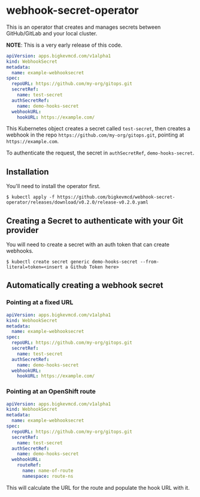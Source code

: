 # webhook-secret-operator

This is an operator that creates and manages secrets between GitHub/GitLab and your local cluster.

**NOTE**: This is a very early release of this code.

```yaml
apiVersion: apps.bigkevmcd.com/v1alpha1
kind: WebhookSecret
metadata:
  name: example-webhooksecret
spec:
  repoURL: https://github.com/my-org/gitops.git
  secretRef:
    name: test-secret
  authSecretRef:
    name: demo-hooks-secret
  webhookURL:
    hookURL: https://example.com/
```

This Kubernetes object creates a secret called `test-secret`, then creates a webhook in the repo `https://github.com/my-org/gitops.git`, pointing at `https://example.com`.

To authenticate the request, the secret in `authSecretRef`, `demo-hooks-secret`.

## Installation

You'll need to install the operator first.

```shell
$ kubectl apply -f https://github.com/bigkevmcd/webhook-secret-operator/releases/download/v0.2.0/release-v0.2.0.yaml
```

## Creating a Secret to authenticate with your Git provider

You will need to create a secret with an auth token that can create webhooks.

```shell
$ kubectl create secret generic demo-hooks-secret --from-literal=token=<insert a Github Token here>
```

## Automatically creating a webhook secret

### Pointing at a fixed URL

```yaml
apiVersion: apps.bigkevmcd.com/v1alpha1
kind: WebhookSecret
metadata:
  name: example-webhooksecret
spec:
  repoURL: https://github.com/my-org/gitops.git
  secretRef:
    name: test-secret
  authSecretRef:
    name: demo-hooks-secret
  webhookURL:
    hookURL: https://example.com/
```

### Pointing at an OpenShift route

```yaml
apiVersion: apps.bigkevmcd.com/v1alpha1
kind: WebhookSecret
metadata:
  name: example-webhooksecret
spec:
  repoURL: https://github.com/my-org/gitops.git
  secretRef:
    name: test-secret
  authSecretRef:
    name: demo-hooks-secret
  webhookURL:
    routeRef:
      name: name-of-route
      namespace: route-ns
```

This will calculate the URL for the route and populate the hook URL with it.
